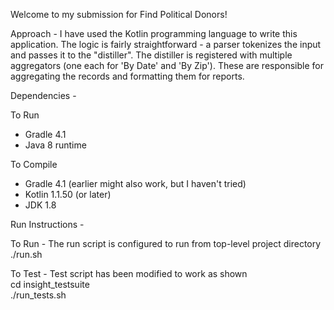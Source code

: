 Welcome to my submission for Find Political Donors!

Approach - I have used the Kotlin programming language to write this
application. The logic is fairly straightforward - a parser tokenizes
the input and passes it to the "distiller". The distiller is registered
with multiple aggregators (one each for 'By Date' and 'By Zip'). These
are responsible for aggregating the records and formatting them for
reports.

Dependencies -

  To Run
  - Gradle 4.1
  - Java 8 runtime

  To Compile
  - Gradle 4.1 (earlier might also work, but I haven't tried)
  - Kotlin 1.1.50 (or later)
  - JDK 1.8

Run Instructions -

  To Run -
  The run script is configured to run from top-level project directory  
  ./run.sh

  To Test -
  Test script has been modified to work as shown  
  cd insight_testsuite  
  ./run_tests.sh

